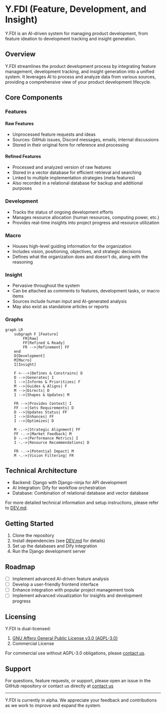 # Y.FDI (Feature, Development, and Insight)

Y.FDI is an AI-driven system for managing product development, from feature ideation to development tracking and insight generation.

## Overview

Y.FDI streamlines the product development process by integrating feature management, development tracking, and insight generation into a unified system. It leverages AI to process and analyze data from various sources, providing a comprehensive view of your product development lifecycle.

## Core Components

### Features

#### Raw Features

- Unprocessed feature requests and ideas
- Sources: GitHub issues, Discord messages, emails, internal discussions
- Stored in their original form for reference and processing

#### Refined Features

- Processed and analyzed version of raw features
- Stored in a vector database for efficient retrieval and searching
- Linked to multiple implementation strategies (meta features)
- Also recorded in a relational database for backup and additional purposes

### Development

- Tracks the status of ongoing development efforts
- Manages resource allocation (human resources, computing power, etc.)
- Provides real-time insights into project progress and resource utilization

### Macro

- Houses high-level guiding information for the organization
- Includes vision, positioning, objectives, and strategic decisions
- Defines what the organization does and doesn't do, along with the reasoning

### Insight

- Pervasive throughout the system
- Can be attached as comments to features, development tasks, or macro items
- Sources include human input and AI-generated analysis
- May also exist as standalone articles or reports

### Graphs

```mermaid
graph LR
    subgraph F [Feature]
        FR[Raw]
        FF[Refined & Ready]
        FR -->|Refinement| FF
    end
    D[Development]
    M[Macro]
    I[Insight]

    F <--->|Defines & Constrains| D
    D -->|Generates| I
    I -->|Informs & Prioritizes| F
    M -->|Guides & Aligns| F
    M -->|Directs| D
    I -->|Shapes & Updates| M

    FR -->|Provides Context| I
    FF -->|Sets Requirements| D
    D -->|Updates Status| FF
    I -->|Enhances| FF
    I -->|Optimizes| D

    M -.->|Strategic Alignment| FF
    FF -.->|Market Feedback| M
    D -.->|Performance Metrics| I
    I -.->|Resource Recommendations| D

    FR -.->|Potential Impact| M
    M -.->|Vision Filtering| FR
```

## Technical Architecture

- Backend: Django with Django-ninja for API development
- AI Integration: Dify for workflow orchestration
- Database: Combination of relational database and vector database

For more detailed technical information and setup instructions, please refer to [DEV.md](/light/README.dev.light.md).

## Getting Started

1. Clone the repository
2. Install dependencies (see [DEV.md](/light/README.dev.light.md) for details)
3. Set up the databases and Dify integration
4. Run the Django development server

## Roadmap

- [ ] Implement advanced AI-driven feature analysis
- [ ] Develop a user-friendly frontend interface
- [ ] Enhance integration with popular project management tools
- [ ] Implement advanced visualization for insights and development progress

## Licensing

Y.FDI is dual-licensed:

1. [GNU Affero General Public License v3.0 (AGPL-3.0)](LICENSE)
2. Commercial License

For commercial use without AGPL-3.0 obligations, please [contact us](mailto:email@alterxyz.org).

## Support

For questions, feature requests, or support, please open an issue in the GitHub repository or contact us directly at [contact us](mailto:email@alterxyz.org)

---

Y.FDI is currently in alpha. We appreciate your feedback and contributions as we work to improve and expand the system.
